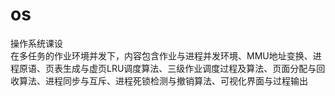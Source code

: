 # os  
操作系统课设  
在多任务的作业环境并发下，内容包含作业与进程并发环境、MMU地址变换、进程原语、页表生成与虚页LRU调度算法、三级作业调度过程及算法、页面分配与回收算法、进程同步与互斥、进程死锁检测与撤销算法、可视化界面与过程输出 
